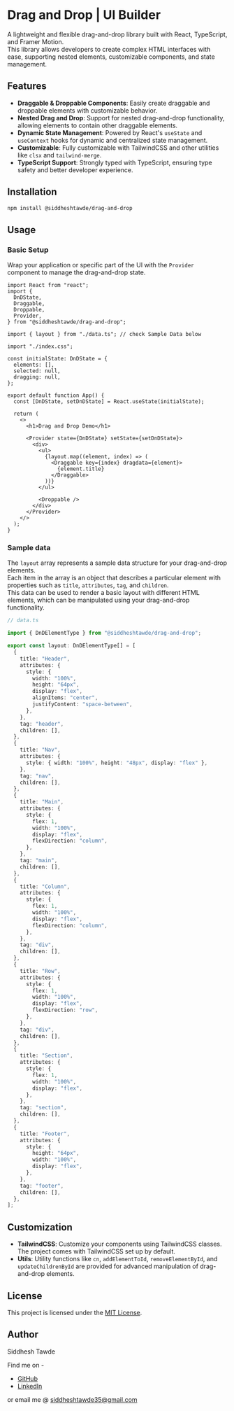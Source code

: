 # Drag and Drop | UI Builder

A lightweight and flexible drag-and-drop library built with React, TypeScript, and Framer Motion.<br />
This library allows developers to create complex HTML interfaces with ease, supporting nested elements, customizable components, and state management.

## Features

- **Draggable & Droppable Components**: Easily create draggable and droppable elements with customizable behavior.
- **Nested Drag and Drop**: Support for nested drag-and-drop functionality, allowing elements to contain other draggable elements.
- **Dynamic State Management**: Powered by React's `useState` and `useContext` hooks for dynamic and centralized state management.
- **Customizable**: Fully customizable with TailwindCSS and other utilities like `clsx` and `tailwind-merge`.
- **TypeScript Support**: Strongly typed with TypeScript, ensuring type safety and better developer experience.

## Installation

```bash
npm install @siddheshtawde/drag-and-drop
```

## Usage

### Basic Setup

Wrap your application or specific part of the UI with the `Provider` component to manage the drag-and-drop state.

```tsx
import React from "react";
import {
  DnDState,
  Draggable,
  Droppable,
  Provider,
} from "@siddheshtawde/drag-and-drop";

import { layout } from "./data.ts"; // check Sample Data below

import "./index.css";

const initialState: DnDState = {
  elements: [],
  selected: null,
  dragging: null,
};

export default function App() {
  const [DnDState, setDnDState] = React.useState(initialState);

  return (
    <>
      <h1>Drag and Drop Demo</h1>

      <Provider state={DnDState} setState={setDnDState}>
        <div>
          <ul>
            {layout.map((element, index) => (
              <Draggable key={index} dragdata={element}>
                {element.title}
              </Draggable>
            ))}
          </ul>

          <Droppable />
        </div>
      </Provider>
    </>
  );
}
```

### Sample data

The `layout` array represents a sample data structure for your drag-and-drop elements.<br />
Each item in the array is an object that describes a particular element with properties such as `title`, `attributes`, `tag`, and `children`.<br />
This data can be used to render a basic layout with different HTML elements, which can be manipulated using your drag-and-drop functionality.

```ts
// data.ts

import { DnDElementType } from "@siddheshtawde/drag-and-drop";

export const layout: DnDElementType[] = [
  {
    title: "Header",
    attributes: {
      style: {
        width: "100%",
        height: "64px",
        display: "flex",
        alignItems: "center",
        justifyContent: "space-between",
      },
    },
    tag: "header",
    children: [],
  },
  {
    title: "Nav",
    attributes: {
      style: { width: "100%", height: "48px", display: "flex" },
    },
    tag: "nav",
    children: [],
  },
  {
    title: "Main",
    attributes: {
      style: {
        flex: 1,
        width: "100%",
        display: "flex",
        flexDirection: "column",
      },
    },
    tag: "main",
    children: [],
  },
  {
    title: "Column",
    attributes: {
      style: {
        flex: 1,
        width: "100%",
        display: "flex",
        flexDirection: "column",
      },
    },
    tag: "div",
    children: [],
  },
  {
    title: "Row",
    attributes: {
      style: {
        flex: 1,
        width: "100%",
        display: "flex",
        flexDirection: "row",
      },
    },
    tag: "div",
    children: [],
  },
  {
    title: "Section",
    attributes: {
      style: {
        flex: 1,
        width: "100%",
        display: "flex",
      },
    },
    tag: "section",
    children: [],
  },
  {
    title: "Footer",
    attributes: {
      style: {
        height: "64px",
        width: "100%",
        display: "flex",
      },
    },
    tag: "footer",
    children: [],
  },
];
```

## Customization

- **TailwindCSS**: Customize your components using TailwindCSS classes. The project comes with TailwindCSS set up by default.
- **Utils**: Utility functions like `cn`, `addElementToId`, `removeElementById`, and `updateChildrenById` are provided for advanced manipulation of drag-and-drop elements.

## License

This project is licensed under the [MIT License](https://github.com/SiddheshTawde/ui-builder-project/blob/main/packages/drag-and-drop/LICENSE.md).

## Author

Siddhesh Tawde

Find me on -

- [GitHub](https://github.com/SiddheshTawde)
- [LinkedIn](https://www.linkedin.com/in/tawdesiddhesh)

or email me @ [siddheshtawde35@gmail.com
](mailto:siddheshtawde35@gmail.com)
